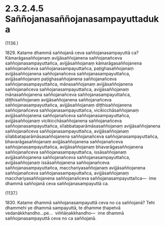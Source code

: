 # 2.3.2.4.5 Saññojanasaññojanasampayuttaduka

(1136.)

1829\. Katame dhammā saññojanā ceva saññojanasampayuttā ca? Kāmarāgasaññojanaṃ avijjāsaññojanena saññojanañceva saññojanasampayuttañca, avijjāsaññojanaṃ kāmarāgasaññojanena saññojanañceva saññojanasampayuttañca, paṭighasaññojanaṃ avijjāsaññojanena saññojanañceva saññojanasampayuttañca, avijjāsaññojanaṃ paṭighasaññojanena saññojanañceva saññojanasampayuttañca, mānasaññojanaṃ avijjāsaññojanena saññojanañceva saññojanasampayuttañca, avijjāsaññojanaṃ mānasaññojanena saññojanañceva saññojanasampayuttañca, diṭṭhisaññojanaṃ avijjāsaññojanena saññojanañceva saññojanasampayuttañca, avijjāsaññojanaṃ diṭṭhisaññojanena saññojanañceva saññojanasampayuttañca, vicikicchāsaññojanaṃ avijjāsaññojanena saññojanañceva saññojanasampayuttañca, avijjāsaññojanaṃ vicikicchāsaññojanena saññojanañceva saññojanasampayuttañca, sīlabbataparāmāsasaññojanaṃ avijjāsaññojanena saññojanañceva saññojanasampayuttañca, avijjāsaññojanaṃ sīlabbataparāmāsasaññojanena saññojanañceva saññojanasampayuttañca, bhavarāgasaññojanaṃ avijjāsaññojanena saññojanañceva saññojanasampayuttañca, avijjāsaññojanaṃ bhavarāgasaññojanena saññojanañceva saññojanasampayuttañca, issāsaññojanaṃ avijjāsaññojanena saññojanañceva saññojanasampayuttañca, avijjāsaññojanaṃ issāsaññojanena saññojanañceva saññojanasampayuttañca, macchariyasaññojanaṃ avijjāsaññojanena saññojanañceva saññojanasampayuttañca, avijjāsaññojanaṃ macchariyasaññojanena saññojanañceva saññojanasampayuttañca—  ime dhammā saññojanā ceva saññojanasampayuttā ca.

(1137.)

1830\. Katame dhammā saññojanasampayuttā ceva no ca saññojanā? Tehi dhammehi ye dhammā sampayuttā, te dhamme ṭhapetvā vedanākkhandho…pe…  viññāṇakkhandho—  ime dhammā saññojanasampayuttā ceva no ca saññojanā.
